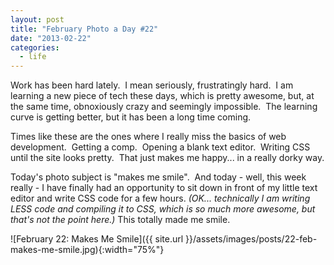 ```yaml
---
layout: post
title: "February Photo a Day #22"
date: "2013-02-22"
categories:
  - life
---
```


Work has been hard lately.  I mean seriously, frustratingly hard.  I am learning a new piece of tech these days, which is pretty awesome, but, at the same time, obnoxiously crazy and seemingly impossible.  The learning curve is getting better, but it has been a long time coming.

Times like these are the ones where I really miss the basics of web development.  Getting a comp.  Opening a blank text editor.  Writing CSS until the site looks pretty.  That just makes me happy... in a really dorky way.

Today's photo subject is "makes me smile".  And today - well, this week really - I have finally had an opportunity to sit down in front of my little text editor and write CSS code for a few hours. _(OK... technically I am writing LESS code and compiling it to CSS, which is so much more awesome, but that's not the point here.)_ This totally made me smile.

![February 22: Makes Me Smile]({{ site.url }}/assets/images/posts/22-feb-makes-me-smile.jpg){:width="75%"}
